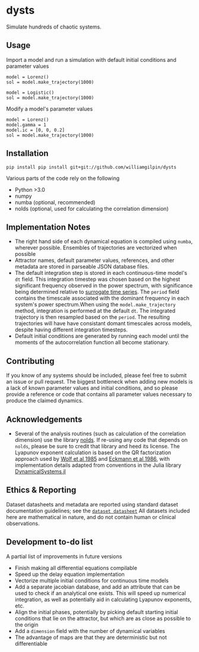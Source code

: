 # dysts

Simulate hundreds of chaotic systems.


## Usage

Import a model and run a simulation with default initial conditions and parameter values

    model = Lorenz()
    sol = model.make_trajectory(1000)
    
    model = Logistic()
    sol = model.make_trajectory(1000)
    
Modify a model's parameter values

    model = Lorenz()
    model.gamma = 1
    model.ic = [0, 0, 0.2]
    sol = model.make_trajectory(1000)


## Installation

    pip install pip install git+git://github.com/williamgilpin/dysts

Various parts of the code rely on the following

+ Python >3.0
+ numpy
+ numba (optional, recommended)
+ nolds (optional, used for calculating the correlation dimension)


## Implementation Notes

+ The right hand side of each dynamical equation is compiled using `numba`, wherever possible. Ensembles of trajectories are vectorized  when possible
+ Attractor names, default parameter values, references, and other metadata are stored in parseable JSON database files.
+ The default integration step is stored in each continuous-time model's `dt` field. This integration timestep was chosen based on the highest significant frequency observed in the power spectrum, with significance being determined relative to [surrogate time series](https://en.wikipedia.org/wiki/Surrogate_data_testing). The `period` field contains the timescale associated with the dominant frequency in each system's power spectrum.When using the `model.make_trajectory` method, integration is performed at the default `dt`. The integrated trajectory is then resampled based on the `period`. The resulting trajectories will have have consistant domant timescales across models, despite having different integration timesteps.
+ Default initial conditions are generated by running each model until the moments of the autocorrelation function all become stationary.


## Contributing

If you know of any systems should be included, please feel free to submit an issue or pull request. The biggest bottleneck when adding new models is a lack of known parameter values and initial conditions, and so please provide a reference or code that contains all parameter values necessary to produce the claimed dynamics.


## Acknowledgements

+ Several of the analysis routines (such as calculation of the correlation dimension) use the library [nolds](https://github.com/CSchoel/nolds). If re-using any code that depends on `nolds`, please be sure to credit that library and heed its license. The Lyapunov exponent calculation is based on the QR factorization approach used by [Wolf et al 1985](https://www.sciencedirect.com/science/article/abs/pii/0167278985900119) and [Eckmann et al 1986](https://journals.aps.org/pra/abstract/10.1103/PhysRevA.34.4971), with implementation details adapted from conventions in the Julia library [DynamicalSystems.jl](https://github.com/JuliaDynamics/DynamicalSystems.jl/)


## Ethics & Reporting

Dataset datasheets and metadata are reported using standard dataset documentation guidelines; see the [`dataset datasheet`](dysts/metadata/datasheet.md)
All datasets included here are mathematical in nature, and do not contain human or clinical observations.


## Development to-do list

A partial list of improvements in future versions

+ Finish making all differential equations compilable
+ Speed up the delay equation implementation
+ Vectorize multiple initial conditions for continuous time models
+ Add a separate jacobian database, and add an attribute that can be used to check if an analytical one exists. This will speed up numerical integration, as well as potentially aid in calculating Lyapunov exponents, etc.
+ Align the initial phases, potentially by picking default starting initial conditions that lie on the attractor, but which are as close as possible to the origin
+ Add a `dimension` field with the number of dynamical variables
+ The advantage of maps are that they are deterministic but not differentiable



